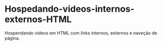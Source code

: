 # Hospedando-videos-internos-externos-HTML
Hospendando vídeos em HTML com links internos, externos e naveção de página.
